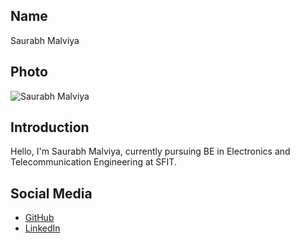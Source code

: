 ## Name
Saurabh Malviya

## Photo
![Saurabh Malviya]("C:\Users\saura\Downloads\Saurabh_photo.jpg")

## Introduction
Hello, I'm Saurabh Malviya, currently pursuing BE in Electronics and Telecommunication Engineering at SFIT.

## Social Media
- [GitHub](https://github.com/saurabhm2003)
- [LinkedIn](https://www.linkedin.com/in/saurabh-malviya-88a7b8243)